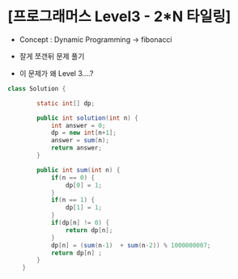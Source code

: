 # [프로그래머스 Level3 - 2*N 타일링]

- Concept : Dynamic Programming -> fibonacci

- 잘게 쪼갠뒤 문제 풀기

- 이 문제가 왜 Level 3....?

```java
class Solution {

        static int[] dp;

        public int solution(int n) {
            int answer = 0;
            dp = new int[n+1];
            answer = sum(n);
            return answer;
        }

        public int sum(int n) {
            if(n == 0) {
                dp[0] = 1;
            }
            if(n == 1) {
                dp[1] = 1;
            }
            if(dp[n] != 0) {
                return dp[n];
            }
            dp[n] = (sum(n-1)  + sum(n-2)) % 1000000007;
            return dp[n] ;
        }
    }
```
